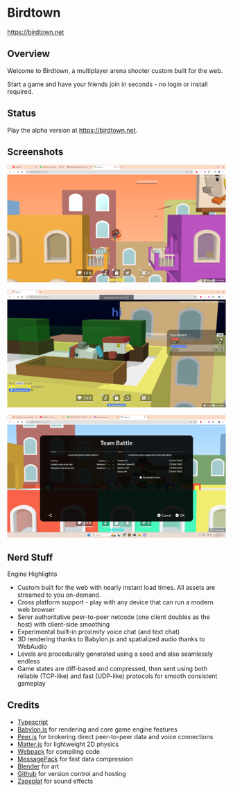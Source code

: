 # Birdtown

https://birdtown.net

## Overview

Welcome to Birdtown, a multiplayer arena shooter custom built for the web.

Start a game and have your friends join in seconds - no login or install required.

## Status

Play the alpha version at https://birdtown.net.

## Screenshots

![Recent screenshot](https://github.com/bchoi12/birdtown/blob/master/screenshots/devlog081.png?raw=true)

![Multiplayer action](https://github.com/bchoi12/birdtown/blob/master/screenshots/devlog083.png?raw=true)

![UI screenshot](https://github.com/bchoi12/birdtown/blob/master/screenshots/devlog084.png?raw=true)

## Nerd Stuff

Engine Highlights
 * Custom built for the web with nearly instant load times. All assets are streamed to you on-demand.
 * Cross platform support - play with any device that can run a modern web browser
 * Serer authoritative peer-to-peer netcode (one client doubles as the host) with client-side smoothing
 * Experimental built-in proximity voice chat (and text chat)
 * 3D rendering thanks to Babylon.js and spatialized audio thanks to WebAudio
 * Levels are procedurally generated using a seed and also seamlessly endless
 * Game states are diff-based and compressed, then sent using both reliable (TCP-like) and fast (UDP-like) protocols for smooth consistent gameplay

## Credits

 * [Typescript](https://www.typescriptlang.org/)
 * [Babylon.js](https://www.babylonjs.com/) for rendering and core game engine features
 * [Peer.js](https://peerjs.com/) for brokering direct peer-to-peer data and voice connections
 * [Matter.js](https://brm.io/matter-js/) for lightweight 2D physics
 * [Webpack](https://webpack.js.org/) for compiling code
 * [MessagePack](https://msgpack.org/index.html) for fast data compression
 * [Blender](https://www.blender.org/) for art
 * [Github](https://github.com/) for version control and hosting
 * [Zapsplat](https://www.zapsplat.com/) for sound effects